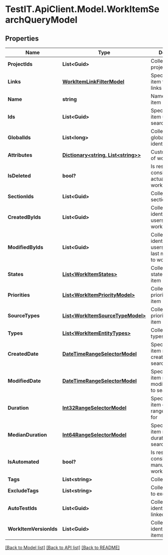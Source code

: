# TestIT.ApiClient.Model.WorkItemSearchQueryModel

## Properties

Name | Type | Description | Notes
------------ | ------------- | ------------- | -------------
**ProjectIds** | **List&lt;Guid&gt;** | Collection of project identifiers | [optional] 
**Links** | [**WorkItemLinkFilterModel**](WorkItemLinkFilterModel.md) | Specifies a work item filter by its links | [optional] 
**Name** | **string** | Name of work item | [optional] 
**Ids** | **List&lt;Guid&gt;** | Specifies a work item unique IDs to search for | [optional] 
**GlobalIds** | **List&lt;long&gt;** | Collection of global (integer) identifiers | [optional] 
**Attributes** | [**Dictionary&lt;string, List&lt;string&gt;&gt;**](Set.md) | Custom attributes of work item | [optional] 
**IsDeleted** | **bool?** | Is result must consist of only actual/deleted work items | [optional] 
**SectionIds** | **List&lt;Guid&gt;** | Collection of section identifiers | [optional] 
**CreatedByIds** | **List&lt;Guid&gt;** | Collection of identifiers of users who created work item | [optional] 
**ModifiedByIds** | **List&lt;Guid&gt;** | Collection of identifiers of users who applied last modification to work item | [optional] 
**States** | [**List&lt;WorkItemStates&gt;**](WorkItemStates.md) | Collection of states of work item | [optional] 
**Priorities** | [**List&lt;WorkItemPriorityModel&gt;**](WorkItemPriorityModel.md) | Collection of priorities of work item | [optional] 
**SourceTypes** | [**List&lt;WorkItemSourceTypeModel&gt;**](WorkItemSourceTypeModel.md) | Collection of priorities of work item | [optional] 
**Types** | [**List&lt;WorkItemEntityTypes&gt;**](WorkItemEntityTypes.md) | Collection of types of work item | [optional] 
**CreatedDate** | [**DateTimeRangeSelectorModel**](DateTimeRangeSelectorModel.md) | Specifies a work item range of creation date to search for | [optional] 
**ModifiedDate** | [**DateTimeRangeSelectorModel**](DateTimeRangeSelectorModel.md) | Specifies a work item range of last modification date to search for | [optional] 
**Duration** | [**Int32RangeSelectorModel**](Int32RangeSelectorModel.md) | Specifies a work item duration range to search for | [optional] 
**MedianDuration** | [**Int64RangeSelectorModel**](Int64RangeSelectorModel.md) | Specifies a work item median duration range to search for | [optional] 
**IsAutomated** | **bool?** | Is result must consist of only manual/automated work items | [optional] 
**Tags** | **List&lt;string&gt;** | Collection of tags | [optional] 
**ExcludeTags** | **List&lt;string&gt;** | Collection of tags to exclude | [optional] 
**AutoTestIds** | **List&lt;Guid&gt;** | Collection of identifiers of linked autotests | [optional] 
**WorkItemVersionIds** | **List&lt;Guid&gt;** | Collection of identifiers work items versions. | [optional] 

[[Back to Model list]](../README.md#documentation-for-models) [[Back to API list]](../README.md#documentation-for-api-endpoints) [[Back to README]](../README.md)

